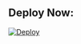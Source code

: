 
## Deploy Now:
[![Deploy](https://www.herokucdn.com/deploy/button.svg)](https://heroku.com/deploy?template=https://github.com/ferikunn/appapi/tree/main)
